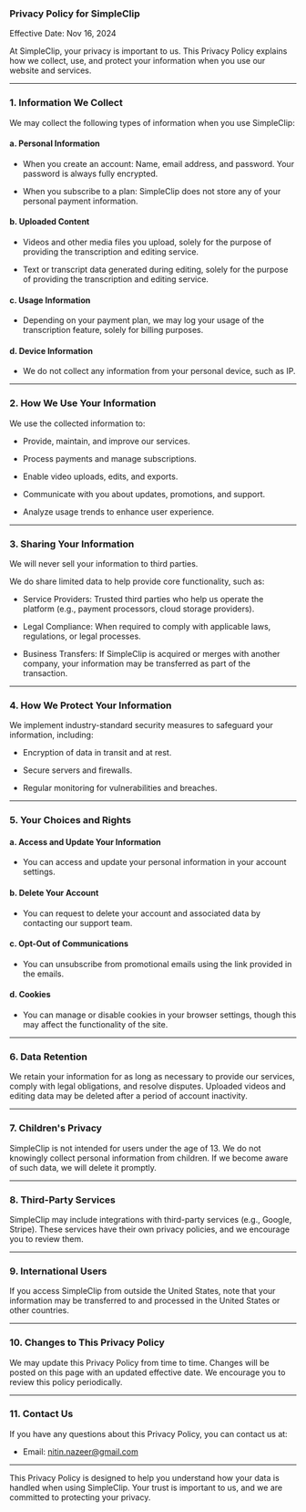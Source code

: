 ### Privacy Policy for SimpleClip

Effective Date: Nov 16, 2024

At SimpleClip, your privacy is important to us. This Privacy Policy explains how we collect, use, and protect your information when you use our website and services.

* * * * *

### 1\. Information We Collect

We may collect the following types of information when you use SimpleClip:

#### a. Personal Information

-   When you create an account: Name, email address, and password. Your password is always fully encrypted.

-   When you subscribe to a plan: SimpleClip does not store any of your personal payment information.

#### b. Uploaded Content

-   Videos and other media files you upload, solely for the purpose of providing the transcription and editing service.

-   Text or transcript data generated during editing, solely for the purpose of providing the transcription and editing service.

#### c. Usage Information

-   Depending on your payment plan, we may log your usage of the transcription feature, solely for billing purposes.

#### d. Device Information

-   We do not collect any information from your personal device, such as IP.

* * * * *

### 2\. How We Use Your Information

We use the collected information to:

-   Provide, maintain, and improve our services.

-   Process payments and manage subscriptions.

-   Enable video uploads, edits, and exports.

-   Communicate with you about updates, promotions, and support.

-   Analyze usage trends to enhance user experience.

* * * * *

### 3\. Sharing Your Information

We will never sell your information to third parties.

We do share limited data to help provide core functionality, such as:

-   Service Providers: Trusted third parties who help us operate the platform (e.g., payment processors, cloud storage providers).

-   Legal Compliance: When required to comply with applicable laws, regulations, or legal processes.

-   Business Transfers: If SimpleClip is acquired or merges with another company, your information may be transferred as part of the transaction.

* * * * *

### 4\. How We Protect Your Information

We implement industry-standard security measures to safeguard your information, including:

-   Encryption of data in transit and at rest.

-   Secure servers and firewalls.

-   Regular monitoring for vulnerabilities and breaches.

* * * * *

### 5\. Your Choices and Rights

#### a. Access and Update Your Information

-   You can access and update your personal information in your account settings.

#### b. Delete Your Account

-   You can request to delete your account and associated data by contacting our support team.

#### c. Opt-Out of Communications

-   You can unsubscribe from promotional emails using the link provided in the emails.

#### d. Cookies

-   You can manage or disable cookies in your browser settings, though this may affect the functionality of the site.

* * * * *

### 6\. Data Retention

We retain your information for as long as necessary to provide our services, comply with legal obligations, and resolve disputes. Uploaded videos and editing data may be deleted after a period of account inactivity.

* * * * *

### 7\. Children's Privacy

SimpleClip is not intended for users under the age of 13. We do not knowingly collect personal information from children. If we become aware of such data, we will delete it promptly.

* * * * *

### 8\. Third-Party Services

SimpleClip may include integrations with third-party services (e.g., Google, Stripe). These services have their own privacy policies, and we encourage you to review them.

* * * * *

### 9\. International Users

If you access SimpleClip from outside the United States, note that your information may be transferred to and processed in the United States or other countries.

* * * * *

### 10\. Changes to This Privacy Policy

We may update this Privacy Policy from time to time. Changes will be posted on this page with an updated effective date. We encourage you to review this policy periodically.

* * * * *

### 11\. Contact Us

If you have any questions about this Privacy Policy, you can contact us at:

-   Email: nitin.nazeer@gmail.com

* * * * *

This Privacy Policy is designed to help you understand how your data is handled when using SimpleClip. Your trust is important to us, and we are committed to protecting your privacy.